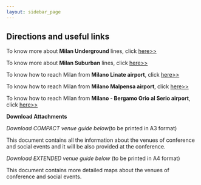 ```yaml
---
layout: sidebar_page
---
```


## Directions and useful links

 

To know more about **Milan Underground** lines, click [here>>](http://www.atm.it/en/viaggiaconnoi/pages/schemaretemetro.aspx) 

 

To know more about **Milan Suburban** lines, click [here>>](http://www.trenord.it/en/the-lines/regional-railway.aspx) 

 

 

 

 

To know how to reach Milan from **Milano Linate airport**, click [here>>](http://www.milanolinate-airport.com/en/directions-and-parking) 

 

To know how to reach Milan from **Milano Malpensa airport**, click [here>>](http://www.milanomalpensa-airport.com/en/directions-and-parking) 

 

To know how to reach Milan from **Milano - Bergamo Orio al Serio airport**, click [here>>](http://www.sacbo.it/Editorial/newsCategoryViewProcess.jsp?editorialID=171) 



**Download Attachments** 
 
 *Download COMPACT venue guide below*(to be printed in A3 format) 

 

This document contains all the information about the venues of conference and social events and it will be also provided at the conference.

 

 
*Download EXTENDED venue guide below* (to be printed in A4 format)

 

This document contains more detailed maps about the venues of conference and social events.